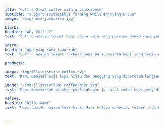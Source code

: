 ```yaml
---
itle: "Coff-e Great coffee with a conscience"
subtitle: "Support sustainable farming while enjoying a cup"
image: "/img/home-jumbotron.jpg"

blurb:
heading: "Why Coff-e?"
text: "Coff-e adalah tempat bagi siapa saja yang percaya bahwa kopi yang enak tidak hanya harus memiliki rasa yang luar biasa, tetapi juga membawa dampak positif. Kami mendapatkan biji kopi langsung dari petani skala kecil yang berkelanjutan dan memastikan sebagian dari keuntungan kami dikembalikan kepada komunitas mereka."

intro:
heading: "Apa yang kami tawarkan"
text: "Coff-e adalah tempat terbaik bagi para pecinta kopi yang ingin mengetahui asal usul kopi mereka dan mendukung para petani yang menanamnya. Kami serius dalam produksi, pemanggangan, dan penyeduhan kopi, serta dengan senang hati berbagi pengetahuan ini kepada siapa pun."

products:

image: "img/illustrations-coffee.svg"
text: "Kami menjual biji kopi hijau dan panggang yang diperoleh langsung dari petani independen dan koperasi pertanian. Kami bangga menawarkan berbagai macam biji kopi yang ditanam dengan perhatian besar terhadap lingkungan dan komunitas lokal. Cek postingan kami atau hubungi kami langsung untuk ketersediaan terbaru."

image: "/img/illustrations-coffee-gear.svg"
text: "Kami menawarkan pilihan perlengkapan dan alat seduh kopi yang dikurasi dengan hati-hati untuk setiap selera dan tingkat pengalaman. Baik Anda memanggang biji kopi sendiri atau baru saja membeli french press pertama Anda, Anda akan menemukan peralatan yang Anda sukai di toko kami."

values:
heading: "Nilai Kami"
text: "Kopi adalah bagian luar biasa dari budaya manusia, tetapi juga memiliki sisi gelap – kolonialisme dan eksploitasi sumber daya alam serta tenaga kerja. Kami ingin mengubahnya dan mengembalikan perdagangan kopi ke esensi aslinya yang menyegarkan, memberdayakan, dan menyatukan manusia."


---
```



